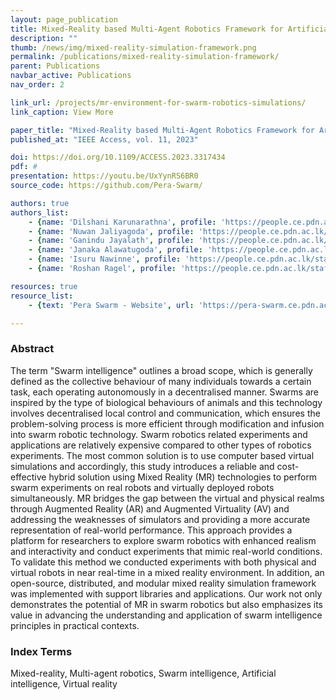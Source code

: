 ```yaml
---
layout: page_publication
title: Mixed-Reality based Multi-Agent Robotics Framework for Artificial Swarm Intelligence Experiments
description: ""
thumb: /news/img/mixed-reality-simulation-framework.png
permalink: /publications/mixed-reality-simulation-framework/
parent: Publications
navbar_active: Publications
nav_order: 2

link_url: /projects/mr-environment-for-swarm-robotics-simulations/
link_caption: View More

paper_title: "Mixed-Reality based Multi-Agent Robotics Framework for Artificial Swarm Intelligence Experiments"
published_at: "IEEE Access, vol. 11, 2023"

doi: https://doi.org/10.1109/ACCESS.2023.3317434
pdf: #
presentation: https://youtu.be/UxYynRS6BR0
source_code: https://github.com/Pera-Swarm/

authors: true
authors_list:
    - {name: 'Dilshani Karunarathna', profile: 'https://people.ce.pdn.ac.lk/students/e15/173/'}
    - {name: 'Nuwan Jaliyagoda', profile: 'https://people.ce.pdn.ac.lk/students/e15/140/'}
    - {name: 'Ganindu Jayalath', profile: 'https://people.ce.pdn.ac.lk/students/e15/142/'}
    - {name: 'Janaka Alawatugoda', profile: 'https://people.ce.pdn.ac.lk/staff/academic/janaka-alawatugoda/'}
    - {name: 'Isuru Nawinne', profile: 'https://people.ce.pdn.ac.lk/staff/academic/isuru-nawinne/'}
    - {name: 'Roshan Ragel', profile: 'https://people.ce.pdn.ac.lk/staff/academic/roshan-ragel/'}

resources: true
resource_list:
    - {text: 'Pera Swarm - Website', url: 'https://pera-swarm.ce.pdn.ac.lk/' }

---
```


### Abstract

The term "Swarm intelligence" outlines a broad scope, which is generally defined as the collective behaviour of many individuals towards a certain task, each operating autonomously in a decentralised manner. Swarms are inspired by the type of biological behaviours of animals and this technology involves decentralised local control and communication, which ensures the problem-solving process is more efficient through modification and infusion into swarm robotic technology. Swarm robotics related experiments and applications are relatively expensive compared to other types of robotics experiments. The most common solution is to use computer based virtual simulations and accordingly, this study introduces a reliable and cost-effective hybrid solution using Mixed Reality (MR) technologies to perform swarm experiments on real robots and virtually deployed robots simultaneously. MR bridges the gap between the virtual and physical realms through Augmented Reality (AR) and Augmented Virtuality (AV) and addressing the weaknesses of simulators and providing a more accurate representation of real-world performance. This approach provides a platform for researchers to explore swarm robotics with enhanced realism and interactivity and conduct experiments that mimic real-world conditions. To validate this method we conducted experiments with both physical and virtual robots in near real-time in a mixed reality environment. In addition, an open-source, distributed, and modular mixed reality simulation framework was implemented with support libraries and applications. Our work not only demonstrates the potential of MR in swarm robotics but also emphasizes its value in advancing the understanding and application of swarm intelligence principles in practical contexts.

### Index Terms
Mixed-reality, Multi-agent robotics, Swarm intelligence, Artificial intelligence, Virtual reality

